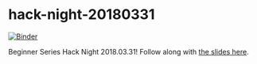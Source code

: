 # hack-night-20180331
[![Binder](https://mybinder.org/badge.svg)](https://mybinder.org/v2/gh/ricedatasci/hack-night-20180331/master?filepath=KNN.ipynb)

Beginner Series Hack Night 2018.03.31! Follow along with [the slides
here](https://docs.google.com/presentation/d/1dF6bjGocvrdP5ozHwyqpPjNBRpvEicM2bVJoT5o_bJQ/edit?usp=sharing).
